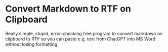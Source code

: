 # Convert Markdown to RTF on Clipboard

Really simple, stupid, error-checking free program to convert markdown on clipboard to RTF so you can paste e.g. text from ChatGPT into MS Word without losing formatting.


